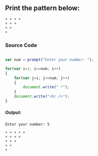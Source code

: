 ## Print the pattern below:
    * * * *
    * * *
    * *
    * 

### Source Code

```javascript

var num = prompt("Enter your number: ");

for(var i=1; i<=num; i++)
{
    for(var j=i; j<=num; j++)
    {
        document.write(" *");
    }
    document.write("<br />");
}

```
##### Output:

	Enter your number: 5

    * * * * *
    * * * *
    * * * 
    * * 
    * 
